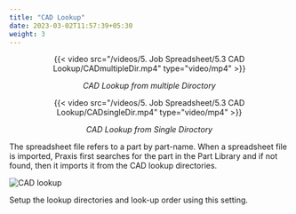 ```yaml
---
title: "CAD Lookup"
date: 2023-03-02T11:57:39+05:30
weight: 3
---
```


<div style="text-align: center">{{< video src="/videos/5. Job Spreadsheet/5.3 CAD Lookup/CADmultipleDir.mp4" type="video/mp4" >}}</div>

*<div style="text-align: center">CAD Lookup from multiple Diroctory</div>*

<div style="text-align: center">{{< video src="/videos/5. Job Spreadsheet/5.3 CAD Lookup/CADsingleDir.mp4" type="video/mp4" >}}</div>

*<div style="text-align: center">CAD Lookup from Single Diroctory</div>*

The spreadsheet file refers to a part by part-name. When a spreadsheet file is imported, Praxis first searches for the part in the Part Library and if not found, then it imports it from the CAD lookup directories.

![CAD lookup](/images/CADLookup.png)

Setup the lookup directories and look-up order using this setting.